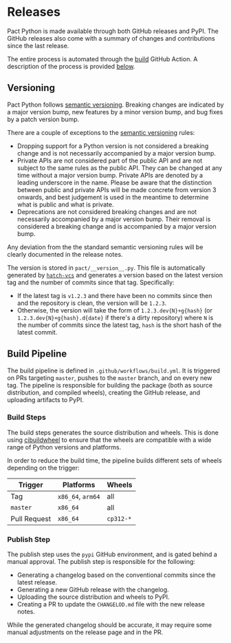 # Releases

Pact Python is made available through both GitHub releases and PyPI. The GitHub releases also come with a summary of changes and contributions since the last release.

The entire process is automated through the [build](https://github.com/pact-foundation/pact-python/actions?query=workflow%3Abuild) GitHub Action. A description of the process is provided [below](#build-pipeline).

## Versioning

Pact Python follows [semantic versioning](https://semver.org/). Breaking changes are indicated by a major version bump, new features by a minor version bump, and bug fixes by a patch version bump.

There are a couple of exceptions to the [semantic versioning](https://semver.org/) rules:

-   Dropping support for a Python version is not considered a breaking change and is not necessarily accompanied by a major version bump.
-   Private APIs are not considered part of the public API and are not subject to the same rules as the public API. They can be changed at any time without a major version bump. Private APIs are denoted by a leading underscore in the name. Please be aware that the distinction between public and private APIs will be made concrete from version 3 onwards, and best judgement is used in the meantime to determine what is public and what is private.
-   Deprecations are not considered breaking changes and are not necessarily accompanied by a major version bump. Their removal is considered a breaking change and is accompanied by a major version bump.

Any deviation from the the standard semantic versioning rules will be clearly documented in the release notes.

The version is stored in `pact/__version__.py`. This file is automatically generated by [`hatch-vcs`](https://pypi.org/project/hatch-vcs/) and generates a version based on the latest version tag and the number of commits since that tag. Specifically:

-   If the latest tag is `v1.2.3` and there have been no commits since then and the repository is clean, the version will be `1.2.3`.
-   Otherwise, the version will take the form of `1.2.3.dev{N}+g{hash}` (or `1.2.3.dev{N}+g{hash}.d{date}` if there's a dirty repository) where `N` is the number of commits since the latest tag, `hash` is the short hash of the latest commit.

## Build Pipeline

The build pipeline is defined in `.github/workflows/build.yml`. It is triggered on PRs targeting `master`, pushes to the `master` branch, and on every new tag. The pipeline is responsible for building the package (both as source distribution, and compiled wheels), creating the GitHub release, and uploading artifacts to PyPI.

### Build Steps

The build steps generates the source distribution and wheels. This is done using [cibuildwheel](https://cibuildwheel.readthedocs.io/) to ensure that the wheels are compatible with a wide range of Python versions and platforms.

In order to reduce the build time, the pipeline builds different sets of wheels depending on the trigger:

| Trigger      | Platforms         | Wheels    |
| ------------ | ----------------- | --------- |
| Tag          | `x86_64`, `arm64` | all       |
| `master`     | `x86_64`          | all       |
| Pull Request | `x86_64`          | `cp312-*` |

### Publish Step

The publish step uses the `pypi` GitHub environment, and is gated behind a manual approval. The publish step is responsible for the following:

-   Generating a changelog based on the conventional commits since the latest release.
-   Generating a new GitHub release with the changelog.
-   Uploading the source distribution and wheels to PyPI.
-   Creating a PR to update the `CHANGELOD.md` file with the new release notes.

While the generated changelog should be accurate, it may require some manual adjustments on the release page and in the PR.
